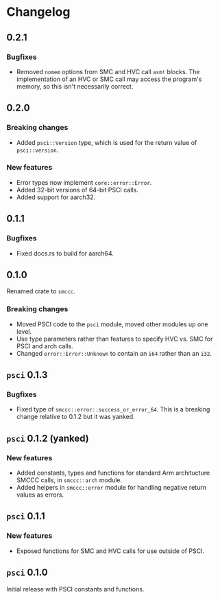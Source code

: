 # Changelog

## 0.2.1

### Bugfixes

- Removed `nomem` options from SMC and HVC call `asm!` blocks. The implementation of an HVC or SMC
  call may access the program's memory, so this isn't necessarily correct.

## 0.2.0

### Breaking changes

- Added `psci::Version` type, which is used for the return value of `psci::version`.

### New features

- Error types now implement `core::error::Error`.
- Added 32-bit versions of 64-bit PSCI calls.
- Added support for aarch32.

## 0.1.1

### Bugfixes

- Fixed docs.rs to build for aarch64.

## 0.1.0

Renamed crate to `smccc`.

### Breaking changes

- Moved PSCI code to the `psci` module, moved other modules up one level.
- Use type parameters rather than features to specify HVC vs. SMC for PSCI and arch calls.
- Changed `error::Error::Unknown` to contain an `i64` rather than an `i32`.

## `psci` 0.1.3

### Bugfixes

- Fixed type of `smccc::error::success_or_error_64`. This is a breaking change relative to 0.1.2 but
  it was yanked.

## `psci` 0.1.2 (yanked)

### New features

- Added constants, types and functions for standard Arm architucture SMCCC calls, in `smccc::arch`
  module.
- Added helpers in `smccc::error` module for handling negative return values as errors.

## `psci` 0.1.1

### New features

- Exposed functions for SMC and HVC calls for use outside of PSCI.

## `psci` 0.1.0

Initial release with PSCI constants and functions.
